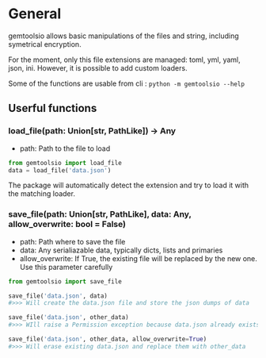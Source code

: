 # General

gemtoolsio allows basic manipulations of the files and string, including symetrical encryption.

For the moment, only this file extensions are managed: toml, yml, yaml, json, ini. However, it is possible to add custom loaders.

Some of the functions are usable from cli : `python -m gemtoolsio --help`

## Userful functions
### load_file(path: Union\[str, PathLike\]) -> Any
- path: Path to the file to load

```python
from gemtoolsio import load_file
data = load_file('data.json')
```

The package will automatically detect the extension and try to load it with the matching loader.

### save_file(path: Union\[str, PathLike\], data: Any, allow_overwrite: bool = False)
- path: Path where to save the file
- data: Any serialiazable data, typically dicts, lists and primaries
- allow_overwrite: If True, the existing file will be replaced by the new one. Use this parameter carefully

```python
from gemtoolsio import save_file

save_file('data.json', data)
#>>> Will create the data.json file and store the json dumps of data

save_file('data.json', other_data)
#>>> WIll raise a Permission exception because data.json already exists

save_file('data.json', other_data, allow_overwrite=True)
#>>> Will erase existing data.json and replace them with other_data
```

